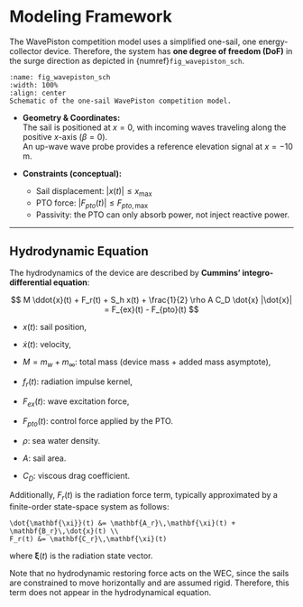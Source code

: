 # Modeling Framework

The WavePiston competition model uses a simplified one-sail, one energy-collector device. 
Therefore, the system has **one degree of freedom (DoF)** in the surge direction as depicted in {numref}`fig_wavepiston_sch`.


```{figure} ../_static/figures/schematics/WavePiston_sch.png
:name: fig_wavepiston_sch
:width: 100%
:align: center
Schematic of the one-sail WavePiston competition model.
```

- **Geometry & Coordinates:**  
  The sail is positioned at $x=0$, with incoming waves traveling along the positive $x$-axis ($\beta=0$).  
  An up-wave wave probe provides a reference elevation signal at $x=-10$ m.

- **Constraints (conceptual):**  
  - Sail displacement: $|x(t)| \leq x_{\max}$  
  - PTO force: $|F_{pto}(t)| \leq F_{pto,\max}$  
  - Passivity: the PTO can only absorb power, not inject reactive power.

---

## Hydrodynamic Equation

The hydrodynamics of the device are described by **Cummins’ integro-differential equation**:

[//]: # ($$)

[//]: # (M \ddot{x}&#40;t&#41; + \int_{-\infty}^t K&#40;t-\tau&#41; v&#40;\tau&#41;\, d\tau + S_h x&#40;t&#41; + \frac{1}{2} \rho A C_D \dot{x} |\dot{x}|)

[//]: # (= F_{ex}&#40;t&#41; - F_{pto}&#40;t&#41;)

[//]: # ($$)

$$
M \ddot{x}(t) + F_r(t) + S_h x(t) + \frac{1}{2} \rho A C_D \dot{x} |\dot{x}|
= F_{ex}(t) - F_{pto}(t)
$$


*   $x(t)$: sail position,

*   $\dot{x}(t)$: velocity,

*   $M = m_w + m_\infty$: total mass (device mass + added mass asymptote),

*   $f_r(t)$: radiation impulse kernel,

*   $F_{ex}(t)$: wave excitation force,

*   $F_{pto}(t)$: control force applied by the PTO.

*   $\rho$: sea water density.

*   $A$: sail area.

*   $C_D$: viscous drag coefficient.

Additionally, $F_r(t)$ is the radiation force term, typically approximated by a finite-order state-space system as follows:
```{math}
\dot{\mathbf{\xi}}(t) &= \mathbf{A_r}\,\mathbf{\xi}(t) + \mathbf{B_r}\,\dot{x}(t) \\
F_r(t) &= \mathbf{C_r}\,\mathbf{\xi}(t)
```
where $\mathbf{\xi}(t)$ is the radiation state vector.

Note that no hydrodynamic restoring force acts on the WEC, since the sails are constrained to move horizontally and are assumed rigid. Therefore, this term does not appear in the hydrodynamical equation.